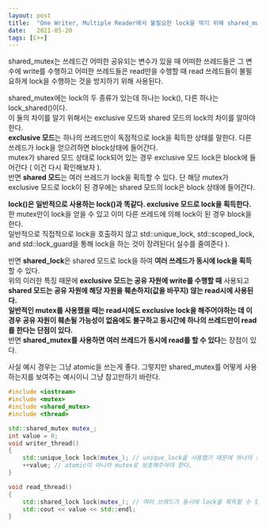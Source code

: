 ```yaml
---
layout: post
title:  "One Writer, Multiple Reader에서 불필요한 lock을 막기 위해 shared_mutex 사용하기"
date:   2021-05-20
tags: [C++]
---
```


shared_mutex는 쓰레드간 어떠한 공유되는 변수가 있을 때 어떠한 쓰레드들은 그 변수에 write를 수행하고 어떠한 쓰레드들은 read만을 수행할 때 read 쓰레드들이 불필요하게 lock을 수행하는 것을 방지하기 위해 사용된다.      

shared_mutex에는 lock의 두 종류가 있는데 하나는 lock(), 다른 하나는 lock_shared()이다.    
이 둘의 차이를 알기 위해서는 exclusive 모드와 shared 모드의 lock의 차이를 알아야한다.       
**exclusive 모드**는 하나의 쓰레드만이 독점적으로 lock을 획득한 상태를 말한다. 다른 쓰레드가 lock을 얻으려하면 block상태에 들어간다.       
mutex가 shared 모드 상태로 lock되어 있는 경우 exclusive 모드 lock은 block에 들어간다 ( 이건 다시 확인해보자 ).              
반면 **shared 모드**는 여러 쓰레드가 lock을 획득할 수 있다. 단 해당 mutex가 exclusive 모드로 lock이 된 경우에는 shared 모드의 lock은 block 상태에 들어간다.       

**lock()은 일반적으로 사용하는 lock()과 똑같다. exclusive 모드로 lock을 획득한다.** 한 mutex만이 lock을 얻을 수 있고 이미 다른 쓰레드에 의해 lock이 된 경우 block을 한다.         
일반적으로 직접적으로 lock을 호출하지 않고 std::unique_lock, std::scoped_lock, and std::lock_guard을 통해 lock을 하는 것이 장려된다( 실수를 줄여준다 ).                   

반면 **shared_lock**은 shared 모드로 lock을 하여 **여러 쓰레드가 동시에 lock을 획득**할 수 있다.      
위의 이러한 특징 때문에 **exclusive 모드는 공유 자원에 write를 수행할 때** 사용되고 **shared 모드는 공유 자원에 해당 자원을 훼손하지(값을 바꾸지) 않는 read시에 사용된다.**       
**일반적인 mutex를 사용했을 때는 read시에도 exclusive lock을 해주어야하는 데 이 경우 공유 자원이 훼손될 가능성이 없음에도 불구하고 동시간에 하나의 쓰레드만이 read를 한다는 단점이 있다.**        
반면 **shared_mutex를 사용하면 여러 쓰레드가 동시에 read를 할 수 있다**는 장점이 있다.

사실 예시 경우는 그냥 atomic을 쓰는게 좋다. 그렇지만 shared_mutex를 어떻게 사용하는지를 보여주는 예시이니 그냥 참고만하기 바란다.  
```cpp
#include <iostream>
#include <mutex>
#include <shared_mutex>
#include <thread>

std::shared_mutex mutex_;
int value = 0;
void writer_thread()
{
    std::unique_lock lock(mutex_); // unique_lock을 사용했기 때문에 하나의 쓰레드만 mutex lock에 접근한다. 
    ++value; // atomic이 아니라 mutex로 보호해주어야 한다. 
}

void read_thread()
{
    std::shared_lock lock(mutex_); // 여러 쓰레드가 동시에 lock을 획득할 수 있다. 
    std::cout << value << std::endl;
}
```

